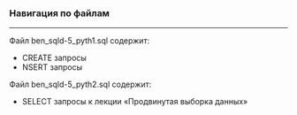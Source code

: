### **Навигация по файлам**
---
Файл ben_sqld-5_pyth1.sql содержит:
* CREATE запросы
* NSERT запросы

Файл ben_sqld-5_pyth2.sql содержит:
* SELECT запросы к лекции «Продвинутая выборка данных»